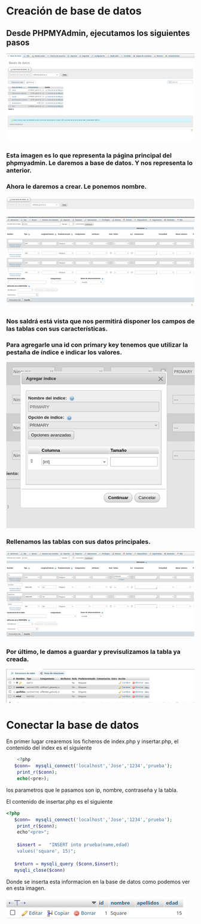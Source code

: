# Creación de base de datos

## Desde PHPMYAdmin, ejecutamos los siguientes pasos

![](img/bd1.png)

### Esta imagen es lo que representa la página principal del phpmyadmin. Le daremos a base de datos. Y nos representa lo anterior.

### Ahora le daremos a crear. Le ponemos nombre.
![](img/bd2.png)

![](img/bd3.png)
### Nos saldrá está vista que nos permitirá disponer los campos de las tablas con sus características.

### Para agregarle una id con primary key tenemos que utilizar la pestaña de índice e indicar los valores.
![](img/bd4.png)

### Rellenamos las tablas con sus datos principales.
![](img/bd5.png)

### Por último, le damos a guardar y previsulizamos la tabla ya creada.
![](img/bd6.png)


# Conectar la base de datos

En primer lugar crearemos los ficheros de index.php y insertar.php, el contenido del index es el siguiente

```php
    <?php
   $conn=  mysqli_connect('localhost','Jose','1234','prueba');
    print_r($conn);
    echo(<pre>);
```
los parametros que le pasamos son ip, nombre, contraseña y la tabla.

El contenido de insertar.php es el siguiente
```php
<?php
   $conn=  mysqli_connect('localhost','Jose','1234','prueba');
    print_r($conn);
    echo"<pre>";

    $insert =   "INSERT into prueba(name,edad)
    values('square', 15)";

   $return = mysqli_query ($conn,$insert);
   mysqli_close($conn)
``` 
Donde se inserta esta informacion en la base de datos como podemos ver en esta imagen.

![](img/bd8.png)